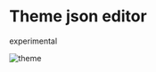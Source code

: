 # Theme json editor

experimental

![theme](https://github.com/erikyo/wp-theme-json-editor/assets/8550908/7fc7d702-f8db-4b8b-9ac5-0108cc660ebf)

